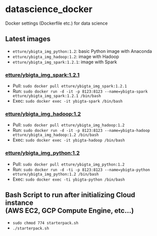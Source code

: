 # datascience_docker
Docker settings (Dockerfile etc.) for data science

## Latest images
- `etture/ybigta_img_python:1.2`: basic Python image with Anaconda
- `etture/ybigta_img_hadoop:1.2`: image with Hadoop
- `etture/ybigta_img_spark:1.2.1`: image with Spark

### [etture/ybigta_img_spark:1.2.1](https://github.com/etture/datascience_docker/tree/master/ybigta_img_spark/1.2.1)
- Pull: `sudo docker pull etture/ybigta_img_spark:1.2.1`
- Run: `sudo docker run -d -it -p 8123:8123 --name=ybigta-spark etture/ybigta_img_spark:1.2.1 /bin/bash`
- Exec: `sudo docker exec -it ybigta-spark /bin/bash`

### [etture/ybigta_img_hadoop:1.2](https://github.com/etture/datascience_docker/tree/master/ybigta_img_hadoop/1.2)
- Pull: `sudo docker pull etture/ybigta_img_hadoop:1.2`
- Run: `sudo docker run -d -it -p 8123:8123 --name=ybigta-hadoop etture/ybigta_img_hadoop:1.2 /bin/bash`
- Exec: `sudo docker exec -it ybigta-hadoop /bin/bash`

### [etture/ybigta_img_python:1.2](https://github.com/etture/datascience_docker/tree/master/ybigta_img_python/1.2)
- Pull: `sudo docker pull etture/ybigta_img_python:1.2`
- Run: `sudo docker run -d -ti -p 8123:8123 --name=ybigta-python etture/ybigta_img_python:1.2 /bin/bash`
- Exec: `sudo docker exec -ti ybigta-python /bin/bash`

## Bash Script to run after initializing Cloud instance <br>(AWS EC2, GCP Compute Engine, etc...)
- `sudo chmod 774 starterpack.sh`
- `./starterpack.sh`
